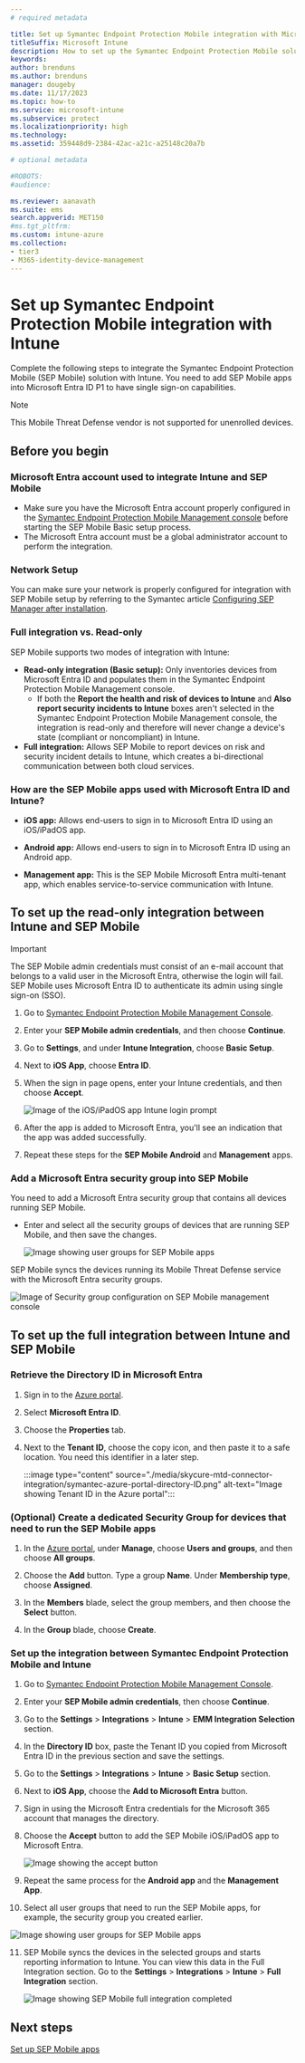 ```yaml
---
# required metadata

title: Set up Symantec Endpoint Protection Mobile integration with Microsoft Intune
titleSuffix: Microsoft Intune
description: How to set up the Symantec Endpoint Protection Mobile solution with Microsoft Intune to control mobile device access to your corporate resources.
keywords:
author: brenduns
ms.author: brenduns
manager: dougeby
ms.date: 11/17/2023
ms.topic: how-to
ms.service: microsoft-intune
ms.subservice: protect
ms.localizationpriority: high
ms.technology:
ms.assetid: 359448d9-2384-42ac-a21c-a25148c20a7b

# optional metadata

#ROBOTS:
#audience:

ms.reviewer: aanavath
ms.suite: ems
search.appverid: MET150
#ms.tgt_pltfrm:
ms.custom: intune-azure
ms.collection:
- tier3
- M365-identity-device-management
---
```


# Set up Symantec Endpoint Protection Mobile integration with Intune

Complete the following steps to integrate the Symantec Endpoint Protection Mobile (SEP Mobile) solution with Intune. You need to add SEP Mobile apps into Microsoft Entra ID P1 to have single sign-on capabilities.

> [!NOTE]
>
> This Mobile Threat Defense vendor is not supported for unenrolled devices.

## Before you begin

### Microsoft Entra account used to integrate Intune and SEP Mobile

- Make sure you have the Microsoft Entra account properly configured in the [Symantec Endpoint Protection Mobile Management console](https://techdocs.broadcom.com/us/en/symantec-security-software/endpoint-security-and-management/endpoint-protection/all/getting-up-and-running-on-for-the-first-time-v45150512-d43e1033/logging-on-to-the-console-v8025272-d23e2462.html) before starting the SEP Mobile Basic setup process.
- The Microsoft Entra account must be a global administrator account to perform the integration.

### Network Setup

You can make sure your network is properly configured for integration with SEP Mobile setup by referring to the Symantec article [Configuring SEP Manager after installation](https://techdocs.broadcom.com/us/en/symantec-security-software/endpoint-security-and-management/endpoint-protection/all/getting-up-and-running-on-for-the-first-time-v45150512-d43e1033/configuring-after-installation-v18374552-d23e1454.html).

### Full integration vs. Read-only

SEP Mobile supports two modes of integration with Intune:

- **Read-only integration (Basic setup):** Only inventories devices from Microsoft Entra ID and populates them in the Symantec Endpoint Protection Mobile Management console.
  - If both the **Report the health and risk of devices to Intune** and **Also report security incidents to Intune** boxes aren't selected in the Symantec Endpoint Protection Mobile Management console, the integration is read-only and therefore will never change a device's state (compliant or noncompliant) in Intune.
- **Full integration:** Allows SEP Mobile to report devices on risk and security incident details to Intune, which creates a bi-directional communication between both cloud services.

<a name='how-are-the-sep-mobile-apps-used-with-microsoft-entra-and-intune'></a>

### How are the SEP Mobile apps used with Microsoft Entra ID and Intune?

- **iOS app:** Allows end-users to sign in to Microsoft Entra ID using an iOS/iPadOS app.

- **Android app:** Allows end-users to sign in to Microsoft Entra ID using an Android app.

- **Management app:** This is the SEP Mobile Microsoft Entra multi-tenant app, which enables service-to-service communication with Intune.

## To set up the read-only integration between Intune and SEP Mobile

> [!IMPORTANT]
>
> The SEP Mobile admin credentials must consist of an e-mail account that belongs to a valid user in the Microsoft Entra, otherwise the login will fail. SEP Mobile uses Microsoft Entra ID to authenticate its admin using single sign-on (SSO).

1. Go to [Symantec Endpoint Protection Mobile Management Console](https://techdocs.broadcom.com/us/en/symantec-security-software/endpoint-security-and-management/endpoint-protection/all/getting-up-and-running-on-for-the-first-time-v45150512-d43e1033/logging-on-to-the-console-v8025272-d23e2462.html).

2. Enter your **SEP Mobile admin credentials**, and then choose **Continue**.

3. Go to **Settings**, and under **Intune Integration**, choose **Basic Setup**.

4. Next to **iOS App**, choose **Entra ID**.

5. When the sign in page opens, enter your Intune credentials, and then choose **Accept**.

   ![Image of the iOS/iPadOS app Intune login prompt](./media/skycure-mtd-connector-integration/symantec-portal-basic-accept.png)

6. After the app is added to Microsoft Entra, you'll see an indication that the app was added successfully.

7. Repeat these steps for the **SEP Mobile Android** and **Management** apps.

### Add a Microsoft Entra security group into SEP Mobile

You need to add a Microsoft Entra security group that contains all devices running SEP Mobile.

- Enter and select all the security groups of devices that are running SEP Mobile, and then save the changes.

  ![Image showing user groups for SEP Mobile apps](./media/skycure-mtd-connector-integration/symantec-portal-basic-groups.png)

SEP Mobile syncs the devices running its Mobile Threat Defense service with the Microsoft Entra security groups.

![Image of Security group configuration on SEP Mobile management console](./media/skycure-mtd-connector-integration/symantec-portal-basic-status.png)

## To set up the full integration between Intune and SEP Mobile

### Retrieve the Directory ID in Microsoft Entra

1. Sign in to the [Azure portal](https://portal.azure.com).

2. Select **Microsoft Entra ID**.

3. Choose the **Properties** tab.

4. Next to the **Tenant ID**, choose the copy icon, and then paste it to a safe location. You need this identifier in a later step.

   :::image type="content" source="./media/skycure-mtd-connector-integration/symantec-azure-portal-directory-ID.png" alt-text="Image showing Tenant ID in the Azure portal":::

### (Optional) Create a dedicated Security Group for devices that need to run the SEP Mobile apps

1. In the [Azure portal](https://portal.azure.com), under **Manage**, choose **Users and groups**, and then choose **All groups**.

2. Choose the **Add** button. Type a group **Name**. Under **Membership type**, choose **Assigned**.

3. In the **Members** blade, select the group members, and then choose the **Select** button.

4. In the **Group** blade, choose **Create**.

### Set up the integration between Symantec Endpoint Protection Mobile and Intune

1. Go to [Symantec Endpoint Protection Mobile Management Console](https://techdocs.broadcom.com/us/en/symantec-security-software/endpoint-security-and-management/endpoint-protection/all/getting-up-and-running-on-for-the-first-time-v45150512-d43e1033/logging-on-to-the-console-v8025272-d23e2462.html).

2. Enter your **SEP Mobile admin credentials**, then choose **Continue**.

3. Go to the **Settings** > **Integrations** > **Intune** > **EMM Integration Selection** section.

4. In the **Directory ID** box, paste the Tenant ID you copied from Microsoft Entra ID in the previous section and save the settings.

5. Go to the **Settings** > **Integrations** > **Intune** > **Basic Setup** section.

6. Next to **iOS App**, choose the **Add to Microsoft Entra** button.

7. Sign in using the Microsoft Entra credentials for the Microsoft 365 account that manages the directory.

8. Choose the **Accept** button to add the SEP Mobile iOS/iPadOS app to Microsoft Entra.

   ![Image showing the accept button](./media/skycure-mtd-connector-integration/symantec-portal-basic-accept.png)

9. Repeat the same process for the **Android app** and the **Management App**.

10. Select all user groups that need to run the SEP Mobile apps, for example, the security group you created earlier.

   ![Image showing user groups for SEP Mobile apps](./media/skycure-mtd-connector-integration/symantec-portal-basic-groups.png)

11. SEP Mobile syncs the devices in the selected groups and starts reporting information to Intune. You can view this data in the Full Integration section. Go to the **Settings** > **Integrations** > **Intune** > **Full Integration** section.

    ![Image showing SEP Mobile full integration completed](./media/skycure-mtd-connector-integration/symantec-portal-basic-status.PNG)

## Next steps

[Set up SEP Mobile apps](mtd-apps-ios-app-configuration-policy-add-assign.md)
